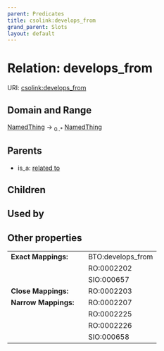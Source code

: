 ```yaml
---
parent: Predicates
title: csolink:develops_from
grand_parent: Slots
layout: default
---
```


# Relation: develops_from




URI: [csolink:develops_from](https://w3id.org/csolink/vocab/develops_from)

## Domain and Range

[NamedThing](NamedThing.md) ->  <sub>0..*</sub> [NamedThing](NamedThing.md)

## Parents

 *  is_a: [related to](related_to.md)

## Children


## Used by


## Other properties

|  |  |  |
| --- | --- | --- |
| **Exact Mappings:** | | BTO:develops_from |
|  | | RO:0002202 |
|  | | SIO:000657 |
| **Close Mappings:** | | RO:0002203 |
| **Narrow Mappings:** | | RO:0002207 |
|  | | RO:0002225 |
|  | | RO:0002226 |
|  | | SIO:000658 |

